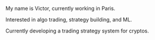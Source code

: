 My name is Victor, currently working in Paris.

Interested in algo trading, strategy building, and ML.

Currently developing a trading strategy system for cryptos.
